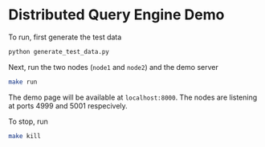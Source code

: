 # Distributed Query Engine Demo

To run, first generate the test data
```sh
python generate_test_data.py
```

Next, run the two nodes (`node1` and `node2`) and the demo server
```sh
make run
```

The demo page will be available at `localhost:8000`. The nodes are listening at ports 4999 and 5001 respecively.


To stop, run
```sh
make kill
```
